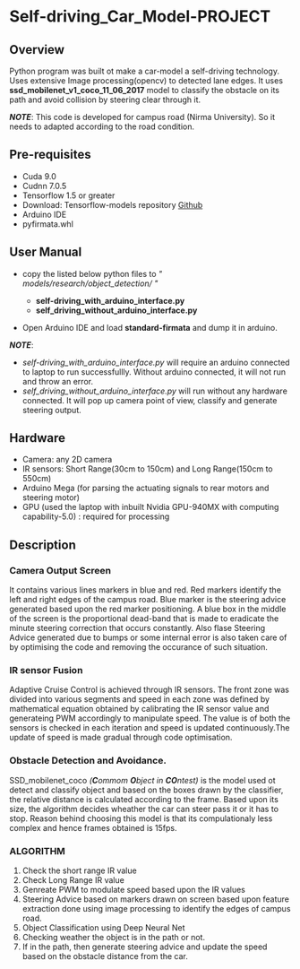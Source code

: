 # Self-driving_Car_Model-PROJECT

## Overview
Python program was built ot make a car-model a self-driving technology. Uses extensive Image processing(opencv) to detected lane edges. It uses **ssd_mobilenet_v1_coco_11_06_2017** model to classify the obstacle on its path and avoid collision by steering clear through it. 

**_NOTE_**: This code is developed for campus road (Nirma University). So it needs to adapted according to the road condition.

## Pre-requisites
* Cuda 9.0
* Cudnn 7.0.5
* Tensorflow 1.5 or greater
* Download: Tensorflow-models repository [Github](https://github.com/tensorflow/models)
* Arduino IDE
* pyfirmata.whl

## User Manual
* copy the listed below python files to _" models/research/object_detection/ "_
  - **self-driving_with_arduino_interface.py**
  - **self_driving_without_arduino_interface.py**

* Open Arduino IDE and load **standard-firmata** and dump it in arduino. 

**_NOTE_**: 
* _self-driving_with_arduino_interface.py_ will require an arduino connected to laptop to run successfullly. Without arduino           connected, it will not run and throw an error.
* _self_driving_without_arduino_interface.py_ will run without any hardware connected. It will pop up camera point of view, classify and generate steering output.

## Hardware
* Camera: any 2D camera
* IR sensors: Short Range(30cm to 150cm) and Long Range(150cm to 550cm)
* Arduino Mega (for parsing the actuating signals to rear motors and steering motor)
* GPU (used the laptop with inbuilt Nvidia GPU-940MX with computing capability-5.0) : required for processing

## Description
### Camera Output Screen
It contains various lines markers in blue and red. Red markers identify the left and right edges of the campus road. Blue marker is the steering advice generated based upon the red marker positioning. A blue box in the middle of the screen is the proportional dead-band that is made to eradicate the minute steering correction that occurs constantly. Also flase Steering Advice generated due to bumps or some internal error is also taken care of by optimising the code and removing the occurance of such situation.

### IR sensor Fusion
Adaptive Cruise Control is achieved through IR sensors. The front zone was divided into various segments and speed in each zone was defined by mathematical equation obtained by calibrating the IR sensor value and generateing PWM accordingly to manipulate speed. The value is of both the sensors is checked in each iteration and speed is updated continuously.The update of speed is made gradual through code optimisation.

### Obstacle Detection and Avoidance.
SSD_mobilenet_coco _(**C**ommom **O**bject in **CO**ntest)_ is the model used ot detect and classify object and based on the boxes drawn by the classifier, the relative distance is calculated according to the frame. Based upon its size, the algorithm decides wheather the car can steer pass it or it has to stop. Reason behind choosing this model is that its compulationaly less complex and hence frames obtained is 15fps.

### ALGORITHM
1. Check the short range IR value
2. Check Long Range IR value
3. Genreate PWM to modulate speed based upon the IR values
4. Steering Advice based on markers drawn on screen based upon feature extraction done using image processing to identify the edges of campus road.
5. Object Classification using Deep Neural Net
6. Checking weather the object is in the path or not.
7. If in the path, then generate steering advice and update the speed based on the obstacle distance from the car.




















